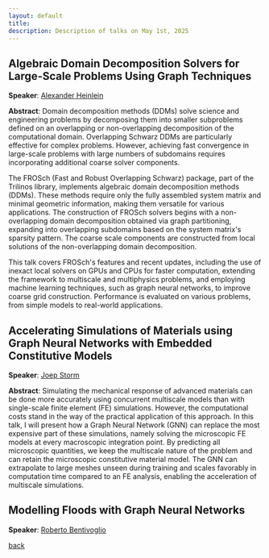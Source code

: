 ```yaml
---
layout: default
title: 
description: Description of talks on May 1st, 2025
---
```



## Algebraic Domain Decomposition Solvers for Large-Scale Problems Using Graph Techniques

**Speaker**: [Alexander Heinlein](https://searhein.github.io/)



**Abstract**: Domain decomposition methods (DDMs) solve science and engineering problems by decomposing them into smaller subproblems defined on an overlapping or non-overlapping decomposition of the computational domain. Overlapping Schwarz DDMs are particularly effective for complex problems. However, achieving fast convergence in large-scale problems with large numbers of subdomains requires incorporating additional coarse solver components.

The FROSch (Fast and Robust Overlapping Schwarz) package, part of the Trilinos library, implements algebraic domain decomposition methods (DDMs). These methods require only the fully assembled system matrix and minimal geometric information, making them versatile for various applications. The construction of FROSch solvers begins with a non-overlapping domain decomposition obtained via graph partitioning, expanding into overlapping subdomains based on the system matrix's sparsity pattern. The coarse scale components are constructed from local solutions of the non-overlapping domain decomposition. 

This talk covers FROSch's features and recent updates, including the use of inexact local solvers on GPUs and CPUs for faster computation, extending the framework to multiscale and multiphysics problems, and employing machine learning techniques, such as graph neural networks, to improve coarse grid construction. Performance is evaluated on various problems, from simple models to real-world applications.




## Accelerating Simulations of Materials using Graph Neural Networks with Embedded Constitutive Models

**Speaker**: [Joep Storm](https://www.tudelft.nl/staff/j.storm/?cHash=bb8b5704845a288f3e1078614dc94043)


**Abstract**: Simulating the mechanical response of advanced materials can be done more accurately using concurrent multiscale models than with single-scale finite element (FE) simulations. However, the computational costs stand in the way of the practical application of this approach. In this talk, I will present how a Graph Neural Network (GNN) can replace the most expensive part of these simulations, namely solving the microscopic FE models at every macroscopic integration point. By predicting all microscopic quantities, we keep the multiscale nature of the problem and can retain the microscopic constitutive material model. The GNN can extrapolate to large meshes unseen during training and scales favorably in computation time compared to an FE analysis, enabling the acceleration of multiscale simulations.


## Modelling Floods with Graph Neural Networks

**Speaker**: [Roberto Bentivoglio](https://www.tudelft.nl/staff/r.bentivoglio/?cHash=97f44ef9f09c4a119e05d86605ae8a09)



[back](../index.md#april-3rd-2025-graphs-in-scientific-computing-and-machine-learning)
